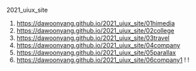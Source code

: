 2021_uiux_site
1. https://dawoonyang.github.io/2021_uiux_site/01himedia
2. https://dawoonyang.github.io/2021_uiux_site/02college
3. https://dawoonyang.github.io/2021_uiux_site/03travel
4. https://dawoonyang.github.io/2021_uiux_site/04company
5. https://dawoonyang.github.io/2021_uiux_site/05parallax
6. https://dawoonyang.github.io/2021_uiux_site/06company1
!
!
